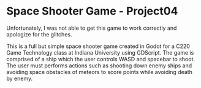 # Space Shooter Game - Project04

Unfortunately, I was not able to get this game to work correctly and apologize for the glitches. 

This is a full but simple space shooter game created in Godot for a C220 Game Technology class at Indiana University using GDScript. The game is comprised of a ship which the user controls WASD and spacebar to shoot. The user must performs actions such as shooting down enemy ships and avoiding space obstacles of meteors to score points while avoiding death by enemy. 

